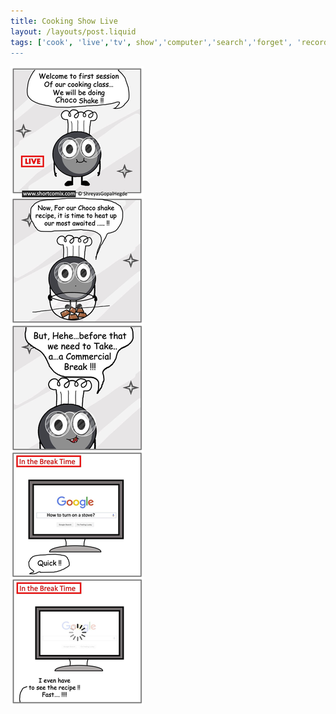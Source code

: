 ```yaml
---
title: Cooking Show Live
layout: /layouts/post.liquid
tags: ['cook', 'live','tv', show','computer','search','forget', 'record','ingredient', 'show', 'chocolate', 'milkshake', 'dumb', 'glass','bowl','melt']
---
```


<img class="back comicimg" src="./comic.jpg" style="aspect-ratio:  0.21;" />
